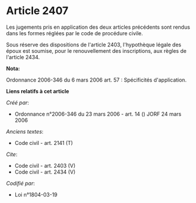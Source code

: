 # Article 2407

Les jugements pris en application des deux articles précédents sont rendus dans les formes réglées par le code de procédure
civile. 

Sous réserve des dispositions de l'article 2403, l'hypothèque légale des époux est soumise, pour le renouvellement des
inscriptions, aux règles de l'article 2434.

**Nota:**

Ordonnance 2006-346 du 6 mars 2006 art. 57 : Spécificités d'application.

**Liens relatifs à cet article**

_Créé par_:

  - Ordonnance n°2006-346 du 23 mars 2006 - art. 14 () JORF 24 mars 2006

_Anciens textes_:

  - Code civil - art. 2141 (T)

_Cite_:

  - Code civil - art. 2403 (V)
  - Code civil - art. 2434 (V)

_Codifié par_:

  - Loi n°1804-03-19
